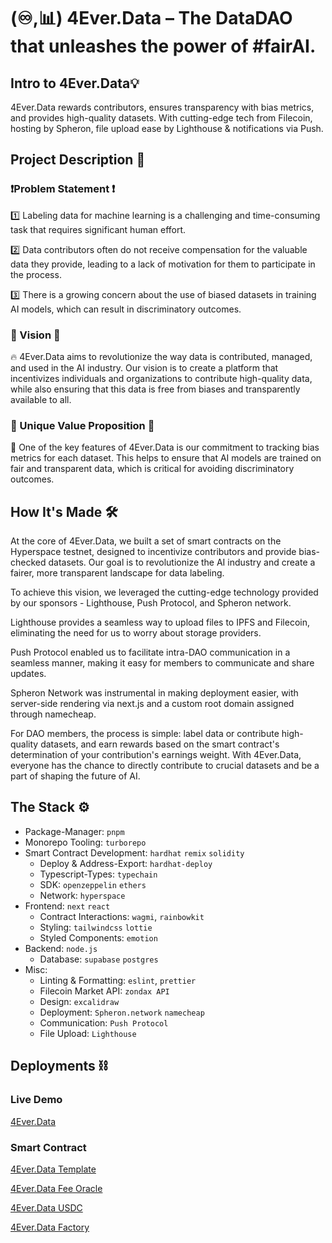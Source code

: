 # (♾,📊) 4Ever.Data – The DataDAO that unleashes the power of #fairAI.

## **Intro to 4Ever.Data💡**

4Ever.Data rewards contributors, ensures transparency with bias metrics, and provides high-quality datasets. With cutting-edge tech from Filecoin, hosting by Spheron, file upload ease by Lighthouse & notifications via Push.

## **Project Description 💬**

### **❗️Problem Statement ❗️**

1️⃣ Labeling data for machine learning is a challenging and time-consuming task that requires significant human effort.

2️⃣ Data contributors often do not receive compensation for the valuable data they provide, leading to a lack of motivation for them to participate in the process.

3️⃣ There is a growing concern about the use of biased datasets in training AI models, which can result in discriminatory outcomes.


### **👀 Vision 👀**


🔥 4Ever.Data aims to revolutionize the way data is contributed, managed, and used in the AI industry. Our vision is to create a platform that incentivizes individuals and organizations to contribute high-quality data, while also ensuring that this data is free from biases and transparently available to all.


### **💯 Unique Value Proposition 💯**


🚀 One of the key features of 4Ever.Data is our commitment to tracking bias metrics for each dataset. This helps to ensure that AI models are trained on fair and transparent data, which is critical for avoiding discriminatory outcomes.

## **How It's Made 🛠️**

At the core of 4Ever.Data, we built a set of smart contracts on the Hyperspace testnet, designed to incentivize contributors and provide bias-checked datasets. Our goal is to revolutionize the AI industry and create a fairer, more transparent landscape for data labeling.

To achieve this vision, we leveraged the cutting-edge technology provided by our sponsors - Lighthouse, Push Protocol, and Spheron network.

Lighthouse provides a seamless way to upload files to IPFS and Filecoin, eliminating the need for us to worry about storage providers.

Push Protocol enabled us to facilitate intra-DAO communication in a seamless manner, making it easy for members to communicate and share updates.

Spheron Network was instrumental in making deployment easier, with server-side rendering via next.js and a custom root domain assigned through namecheap.

For DAO members, the process is simple: label data or contribute high-quality datasets, and earn rewards based on the smart contract's determination of your contribution's earnings weight. With 4Ever.Data, everyone has the chance to directly contribute to crucial datasets and be a part of shaping the future of AI.

## **The Stack ⚙️**

- Package-Manager: `pnpm`
- Monorepo Tooling: `turborepo`
- Smart Contract Development: `hardhat` `remix` `solidity`
  - Deploy & Address-Export: `hardhat-deploy`
  - Typescript-Types: `typechain`
  - SDK: `openzeppelin` `ethers`
  - Network: `hyperspace`
- Frontend: `next` `react`
  - Contract Interactions: `wagmi`, `rainbowkit`
  - Styling: `tailwindcss` `lottie`
  - Styled Components: `emotion`
- Backend: `node.js`
  - Database: `supabase` `postgres`
- Misc:
  - Linting & Formatting: `eslint`, `prettier`
  - Filecoin Market API: `zondax API`
  - Design: `excalidraw`
  - Deployment: `Spheron.network` `namecheap`
  - Communication: `Push Protocol`
  - File Upload: `Lighthouse`

## **Deployments ⛓️**

### Live Demo

[4Ever.Data](https://4everdotdata.me/)

### Smart Contract

[4Ever.Data Template](https://hyperspace.filfox.info/en/address/0x5FbDB2315678afecb367f032d93F642f64180aa3)

[4Ever.Data Fee Oracle](https://hyperspace.filfox.info/en/address/0x9fE46736679d2D9a65F0992F2272dE9f3c7fa6e0)

[4Ever.Data USDC](https://hyperspace.filfox.info/en/address/0xCf7Ed3AccA5a467e9e704C703E8D87F634fB0Fc9)

[4Ever.Data Factory](https://hyperspace.filfox.info/en/address/0x5FC8d32690cc91D4c39d9d3abcBD16989F875707)
